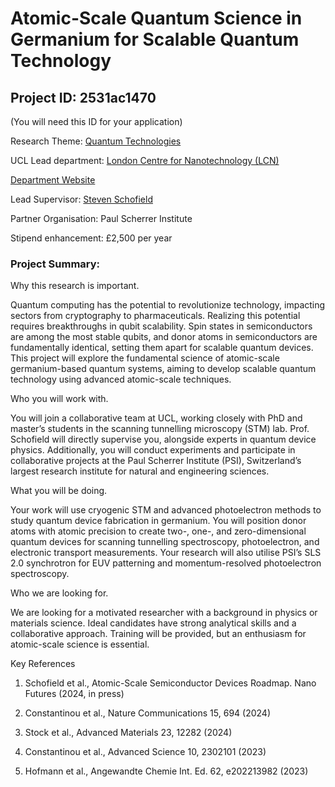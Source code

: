 # Atomic-Scale Quantum Science in Germanium for Scalable Quantum Technology

## Project ID: **2531ac1470**
(You will need this ID for your application)

Research Theme: [Quantum Technologies](../themes/quantum-technologies.md)

UCL Lead department: [London Centre for Nanotechnology (LCN)](../departments/london-centre-for-nanotechnology.md)

[Department Website](https://www.london-nano.com)

Lead Supervisor: [Steven Schofield](https://profiles.ucl.ac.uk/11379)

Partner Organisation: Paul Scherrer Institute

Stipend enhancement: £2,500 per year

### Project Summary:

Why this research is important. 

Quantum computing has the potential to revolutionize technology, impacting sectors from cryptography to pharmaceuticals. Realizing this potential requires breakthroughs in qubit scalability. Spin states in semiconductors are among the most stable qubits, and donor atoms in semiconductors are fundamentally identical, setting them apart for scalable quantum devices. This project will explore the fundamental science of atomic-scale germanium-based quantum systems, aiming to develop scalable quantum technology using advanced atomic-scale techniques.

Who you will work with. 

You will join a collaborative team at UCL, working closely with PhD and master’s students in the scanning tunnelling microscopy (STM) lab. Prof. Schofield will directly supervise you, alongside experts in quantum device physics. Additionally, you will conduct experiments and participate in collaborative projects at the Paul Scherrer Institute (PSI), Switzerland’s largest research institute for natural and engineering sciences.

What you will be doing. 

Your work will use cryogenic STM and advanced photoelectron methods to study quantum device fabrication in germanium. You will position donor atoms with atomic precision to create two-, one-, and zero-dimensional quantum devices for scanning tunnelling spectroscopy, photoelectron, and electronic transport measurements. Your research will also utilise PSI’s SLS 2.0 synchrotron for EUV patterning and momentum-resolved photoelectron spectroscopy.

Who we are looking for. 

We are looking for a motivated researcher with a background in physics or materials science. Ideal candidates have strong analytical skills and a collaborative approach. Training will be provided, but an enthusiasm for atomic-scale science is essential.

Key References

1. Schofield et al., Atomic-Scale Semiconductor Devices Roadmap. Nano Futures (2024, in press)  

2. Constantinou et al., Nature Communications 15, 694 (2024)  

3. Stock et al., Advanced Materials 23, 12282 (2024)  

4. Constantinou et al., Advanced Science 10, 2302101 (2023)  

5. Hofmann et al., Angewandte Chemie Int. Ed. 62, e202213982 (2023)

